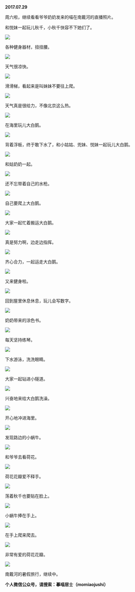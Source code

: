 
          
**2017.07.29**

周六啦，继续看看爷爷奶奶发来的喵在南戴河的直播照片。

和悦妹一起玩儿秋千，小秋千快容不下她们了。


![](//upload-images.jianshu.io/upload_images/51001-90e6d31f7e22f096.JPG)


各种健身器材，扭扭腰。


![](//upload-images.jianshu.io/upload_images/51001-693294044162eb0a.JPG)


天气很凉快。


![](//upload-images.jianshu.io/upload_images/51001-b4cfe736faeb4e0b.JPG)


滑滑梯，看起来是叫妹妹不要往上爬。


![](//upload-images.jianshu.io/upload_images/51001-f2c80ba8bf136a69.JPG)


天气真是很给力，不像北京这么热。


![](//upload-images.jianshu.io/upload_images/51001-b9d8ee6cbfc15a18.JPG)


在海里玩儿大白鹅。


![](//upload-images.jianshu.io/upload_images/51001-635f7871f5a32988.JPG)


背着浮板，终于敢下水了，和小姑姑、兜妹、悦妹一起玩儿大白鹅。


![](//upload-images.jianshu.io/upload_images/51001-b60600126da3287a.JPG)


和姑奶奶一起。


![](//upload-images.jianshu.io/upload_images/51001-5f5b303e4744585a.JPG)


还不忘带着自己的水枪。


![](//upload-images.jianshu.io/upload_images/51001-3d5c09206717b6e6.JPG)


自己要爬上大白鹅。


![](//upload-images.jianshu.io/upload_images/51001-e585358c5280efd1.JPG)


大家一起忙着搬运大白鹅。


![](//upload-images.jianshu.io/upload_images/51001-bd5e76a0aea48697.JPG)


真是努力啊，边走边指挥。


![](//upload-images.jianshu.io/upload_images/51001-26a052ea25253e93.JPG)


齐心合力，一起运走大白鹅。


![](//upload-images.jianshu.io/upload_images/51001-8e9d7d943ae58391.JPG)


又来健身啦。


![](//upload-images.jianshu.io/upload_images/51001-81bc7987e4e4c185.JPG)


回到屋里休息休息，玩儿会写数字。


![](//upload-images.jianshu.io/upload_images/51001-5e003171e6b33abf.JPG)


奶奶带来的涂色书。


![](//upload-images.jianshu.io/upload_images/51001-ffa73d70ac195b5e.JPG)


每天坚持练琴。


![](//upload-images.jianshu.io/upload_images/51001-38cf97c2e0c9b3f3.JPG)


下水游泳，洗洗眼睛。


![](//upload-images.jianshu.io/upload_images/51001-293356d7f4108eea.JPG)


大家一起钻进小隧道。


![](//upload-images.jianshu.io/upload_images/51001-824ff39532496506.JPG)


兴奋地来给大白鹅洗澡。


![](//upload-images.jianshu.io/upload_images/51001-f570d31071230d47.JPG)


开心地冲进海里。


![](//upload-images.jianshu.io/upload_images/51001-fd24ef480ee3b95f.JPG)


发现路边的小蜗牛。


![](//upload-images.jianshu.io/upload_images/51001-6b268c2b746ffb00.JPG)


和爷爷去看荷花。


![](//upload-images.jianshu.io/upload_images/51001-f9716c85030228df.JPG)


荷花花瓣爱不释手。


![](//upload-images.jianshu.io/upload_images/51001-200c2b7d2dca49c6.JPG)


荡着秋千也要贴在脸上。


![](//upload-images.jianshu.io/upload_images/51001-db351743f880a66e.JPG)


小蜗牛捧在手上。


![](//upload-images.jianshu.io/upload_images/51001-f5cdc24ac7fc7c00.JPG)


在手上爬来爬去。


![](//upload-images.jianshu.io/upload_images/51001-b970cdbef8650888.JPG)


非常有爱的荷花花瓣。


![](//upload-images.jianshu.io/upload_images/51001-f5b226a7c9c122bd.JPG)


南戴河的暑假旅行，继续中。


**个人微信公众号，请搜索：摹喵居士（momiaojushi）**

        